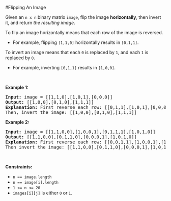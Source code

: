 #Flipping An Image
<p>Given an <code>n x n</code> binary matrix <code>image</code>, flip the image <strong>horizontally</strong>, then invert it, and return <em>the resulting image</em>.</p>
<p>To flip an image horizontally means that each row of the image is reversed.</p>
<ul>
<li>For example, flipping <code>[1,1,0]</code> horizontally results in <code>[0,1,1]</code>.</li>
</ul>
<p>To invert an image means that each <code>0</code> is replaced by <code>1</code>, and each <code>1</code> is replaced by <code>0</code>.</p>
<ul>
<li>For example, inverting <code>[0,1,1]</code> results in <code>[1,0,0]</code>.</li>
</ul>
<p> </p>
<p><strong class="example">Example 1:</strong></p>
<pre><strong>Input:</strong> image = [[1,1,0],[1,0,1],[0,0,0]]
<strong>Output:</strong> [[1,0,0],[0,1,0],[1,1,1]]
<strong>Explanation:</strong> First reverse each row: [[0,1,1],[1,0,1],[0,0,0]].
Then, invert the image: [[1,0,0],[0,1,0],[1,1,1]]
</pre>
<p><strong class="example">Example 2:</strong></p>
<pre><strong>Input:</strong> image = [[1,1,0,0],[1,0,0,1],[0,1,1,1],[1,0,1,0]]
<strong>Output:</strong> [[1,1,0,0],[0,1,1,0],[0,0,0,1],[1,0,1,0]]
<strong>Explanation:</strong> First reverse each row: [[0,0,1,1],[1,0,0,1],[1,1,1,0],[0,1,0,1]].
Then invert the image: [[1,1,0,0],[0,1,1,0],[0,0,0,1],[1,0,1,0]]
</pre>
<p> </p>
<p><strong>Constraints:</strong></p>
<ul>
<li><code>n == image.length</code></li>
<li><code>n == image[i].length</code></li>
<li><code>1 &lt;= n &lt;= 20</code></li>
<li><code>images[i][j]</code> is either <code>0</code> or <code>1</code>.</li>
</ul>
